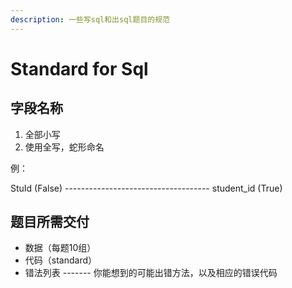 ```yaml
---
description: 一些写sql和出sql题目的规范
---
```


# Standard for Sql

## 字段名称

1. 全部小写
2. 使用全写，蛇形命名

例：

StuId \(False\) ------------------------------------ student\_id \(True\)

## 题目所需交付

* 数据（每题10组）
* 代码（standard）
* 错法列表 ------- 你能想到的可能出错方法，以及相应的错误代码

